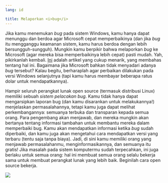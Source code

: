 ```yaml
---
lang: id

title: Melaporkan <i>bug</i>
---
```


Jika kamu menemukan <i>bug</i> pada sistem Windows, kamu hanya dapat menunggu dan berdoa agar Microsoft cepat memperbaikinya (dan jika <i>bug</i> itu mengganggu keamanan sistem, kamu harus berdoa dengan lebih bersungguh-sungguh). Mungkin kamu berpikir bahwa melaporkan <i>bug</i> ke Microsoft (agar mereka bisa memperbaikinya lebih cepat) pasti mudah. Yah, pikirkanlah kembali. <a 
href="http://www.oreillynet.com/mac/blog/2002/06/mission_impossible_submitting.html">Ini</a> adalah artikel yang cukup menarik, yang membahas tentang hal ini. Bagaimana jika Microsoft bahkan tidak menyadari adanya <i>bug</i> tersebut? Kalau begitu, berharaplah agar perbaikan dilakukan pada versi Windows selanjutnya (tapi kamu harus membayar beberapa ratus dolar untuk mendapatkannya).

Hampir seluruh perangkat lunak open source (termasuk distribusi Linux) memiliki sebuah <i>sistem pelacakan bug</i>. Kamu tidak hanya dapat mengarsipkan laporan bug (dan kamu disarankan untuk melakukannya!) menjelaskan permasalahannya, tetapi kamu juga dapat melihat perkembangannya: semuanya terbuka dan transparan kepada semua orang. Para pengembang akan menjawab, dan mereka mungkin akan bertanya tentang informasi tambahan untuk membantu mereka dalam memperbaiki bug. Kamu akan mendapatkan informasi ketika <i>bug</i> sudah diperbaiki, dan kamu juga akan mengetahui cara mendapatkan versi yang terbaru (tentu saja tanpa biaya). Jadi, di sini kamu memiliki orang yang menjawab permasalahanmu, menginformasikannya, dan semuanya itu gratis! Jika masalah pada sistem komputermu sudah terpecahkan, ini juga berlaku untuk semua orang: hal ini membuat semua orang selalu bekerja sama untuk membuat perangkat lunak yang lebih baik. Beginilah cara open source bekerja.

<img src="Images/report_bugs_thumb.png" />




